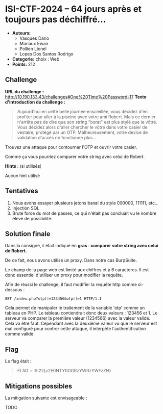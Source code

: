 
# ISI-CTF-2024 – 64 jours après et toujours pas déchiffré...

* **Auteurs:** 
	* Vasques Dario
	* Mariaux Ewan
	* Pollien Lionel
	* Lopes Dos Santos Rodrigo
* **Categorie:** choix : Web
* **Points:** 212


## Challenge

**URL du challenge :** http://10.190.133.43/challenges#One%20Time%20Password-17
**Texte d'introduction du challenge :**

> Aujourd'hui en cette belle journée ensoleillée, vous décidez d'en profiter pour aller à la piscine avec votre ami Robert. Mais ce dernier n'arrête pas de dire que son string "borat" est plus stylé que le vôtre. Vous décidez alors d'aller chercher le vôtre dans votre casier de vestaire, protégé par un OTP. Malheureusement, votre device de validation d'accès ne fonctionne plus...

Trouvez une attaque pour contourner l'OTP et ouvrir votre casier.

Comme ça vous pourriez comparer votre string avec celui de Robert.

**Hints :** (si utilisés)

Aucun hint utilisé


## Tentatives

1. Nous avons essayer plusieurs jetons banal du style 000000, 111111, etc...
2. Injection SQL
3. Brute force du mot de passes, ce qui n'était pas concluait vu le nombre élevé de possibilité.

## Solution finale

Dans la consigne, il était indiqué en **gras** :  **comparer votre string avec celui de Robert.**

De ce fait, nous avons utilisé un proxy.
Dans notre cas BurpSuite.

Le champ de la page web est limité aux chiffres et à 6 caractères.
Il est donc essentiel d'utiliser un proxy pour modifier la requête.

Afin de réussi le challenge, il faut modifier la requête http comme ci-dessous :
```http
GET /index.php?otp[]=123456&otp[]=1 HTTP/1.1
```

Cela permet de manipuler le traitement de la variable 'otp' comme un tableau en PHP.
Le tableau contiendrait donc deux valeurs : 123456 et 1.
Le serveur va comparer la première valeur (1234566) avec la valeur valide.
Cela va être faut. Cependant avec la deuxième valeur vu que le serveur est mal configuré pour contrer cette attaque, il interpète l'authentification comme valide.


## Flag

Le flag était : 
> FLAG = ISI22{c2E0NTY0OGRzYWRzYWFzZH}



## Mitigations possibles
La mitigation suivante est envisageable :

TODO



